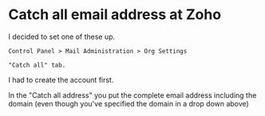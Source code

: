 ﻿# Catch all email address at Zoho

I decided to set one of these up.

	Control Panel > Mail Administration > Org Settings

	"Catch all" tab.

I had to create the account first.

In the "Catch all address" you put the complete email address including the domain (even though you've specified the domain in a drop down above)